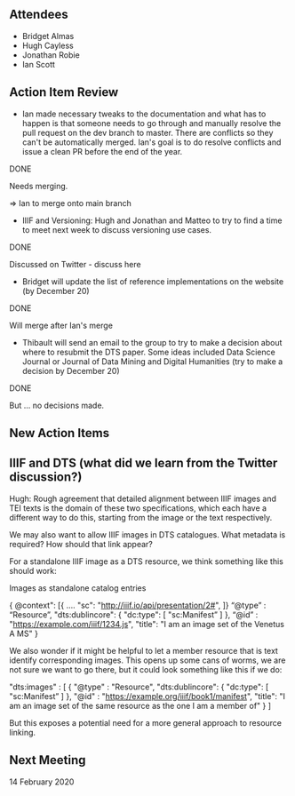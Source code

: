 ## Attendees
* Bridget Almas
* Hugh Cayless
* Jonathan Robie
* Ian Scott

## Action Item Review

* Ian made necessary tweaks to the documentation and what has to happen is that someone needs to go through and manually resolve the pull request on the dev branch to master.  There are conflicts so they can't be automatically merged. Ian's goal is to do resolve conflicts and issue a clean PR before the end of the year.

DONE

Needs merging.

=> Ian to merge onto main branch

* IIIF and Versioning: Hugh and Jonathan and Matteo to try to find a time to meet next week to discuss versioning use cases.

DONE

Discussed on Twitter - discuss here

* Bridget will update the list of reference implementations on the website (by December 20)

DONE

Will merge after Ian's merge

* Thibault will send an email to the group to try to make a decision about where to resubmit the DTS paper. Some ideas included Data Science Journal or Journal of Data Mining and Digital Humanities (try to make a decision by December 20)

DONE

But ... no decisions made.

## New Action Items

## IIIF and DTS (what did we learn from the Twitter discussion?)

Hugh: Rough agreement that detailed alignment between IIIF images and TEI texts is the domain of these two specifications, which each have a different way to do this, starting from the image or the text respectively.

We may also want to allow IIIF images in DTS catalogues.  What metadata is required?  How should that link appear?

For a standalone IIIF image as a DTS resource, we think something like this should work:

Images as standalone catalog entries

{
    @context": [{
    ….
    "sc": "http://iiif.io/api/presentation/2#",
    ]}
   “@type” : “Resource”,
   "dts:dublincore": {
      "dc:type": [ "sc:Manifest” ]
   },
   “@id” : "https://example.com/iiif/1234.js",
   "title": "I am an image set of the Venetus A MS"
}

We also wonder if it might be helpful to let a member resource that is text identify corresponding images.  This opens up some cans of worms, we are not sure we want to go there, but it could look something like this if we do:

"dts:images" : [
                    {
                            "@type" : "Resource",
                            "dts:dublincore": {
                              "dc:type": [ "sc:Manifest” ]
                            },
                            "@id" : "https://example.org/iiif/book1/manifest",
                            "title": "I am an image set of the same resource as the one I am a member of"
                    }
                ]

But this exposes a potential need for a more general approach to resource linking.

## Next Meeting

14 February 2020
